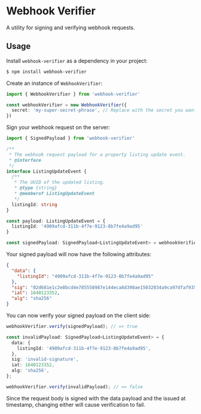 # Webhook Verifier
A utility for signing and verifying webhook requests.

## Usage

Install `webhook-verifier` as a dependency in your project:

```sh
$ npm install webhook-verifier
```

Create an instance of `WebhookVerifier`:
```ts
import { WebhookVerifier } from 'webhook-verifier'

const webhookVerifier = new WebhookVerifier({
  secret: 'my-super-secret-phrase', // Replace with the secret you want to sign the webhook payloads with.
})

```

Sign your webhook request on the server:
```ts
import { SignedPayload } from 'webhook-verifier'

/**
 * The webhook request payload for a property listing update event.
 * @interface
 */
interface ListingUpdateEvent {
  /**
   * The UUID of the updated listing.
   * @type {string}
   * @memberof ListingUpdateEvent
   */
  listingId: string
}

const payload: ListingUpdateEvent = {
  listingId: '4909afcd-311b-4f7e-9123-8b7fe4a9ad95'
}

const signedPayload: SignedPayload<ListingUpdateEvent> = webhookVerifier.sign(payload)

```

Your signed payload will now have the following attributes:

```json
{
  "data": {
    "listingId": "4909afcd-311b-4f7e-9123-8b7fe4a9ad95"
  },
  "sig": "02d681e1c2e8bcd4e785558987e144eca8d398ae15032034a9ca97dfaf9352c5",
  "iat": 1640123352,
  "alg": "sha256"
}

```

You can now verify your signed payload on the client side:
```ts
webhookVerifier.verify(signedPayload); // => true

const invalidPayload: SignedPayload<ListingUpdateEvent> = {
  data: {
    listingId: '4909afcd-311b-4f7e-9123-8b7fe4a9ad95',
  },
  sig: 'invalid-signature',
  iat: 1640123352,
  alg: 'sha256',
};

webhookVerifier.verify(invalidPayload); // => false

```

Since the request body is signed with the data payload and the issued at timestamp, changing either will cause verification to fail.
